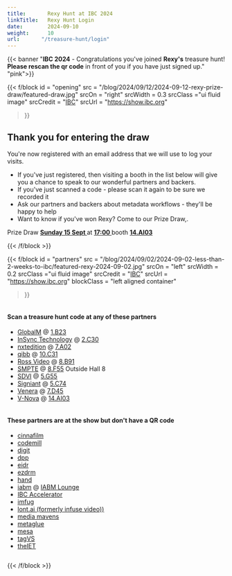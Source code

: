 ```yaml
---
title:       Rexy Hunt at IBC 2024
linkTitle:   Rexy Hunt Login
date:        2024-09-10
weight:      10
url:       "/treasure-hunt/login"
---
```

<!-- markdownlint-disable MD001 MD034 -->
<div class="ui center aligned  segment">

{{< banner "**<span class='ui red text'>IBC 2024</span>** - Congratulations you've joined **Rexy's** treasure hunt!<br><span class='ui blue text'>**Please rescan the qr code**</span> in front of you if you have just signed up." "pink">}}

{{< f/block
  id    = "opening"
  src   = "/blog/2024/09/12/2024-09-12-rexy-prize-draw/featured-draw.jpg"
  srcOn = "right"
  srcWidth = 0.3
  srcClass ="ui fluid image"
  srcCredit = "[IBC](https://show.ibc.org)"
  srcUrl = "https://show.ibc.org"
>}}

## Thank you for entering the draw

You're now registered with an email address that we will use to log your visits.

* If you've just registered, then visiting a booth in the list below will give
  you a chance to speak to our wonderful partners and backers.
* If you've just scanned a code - please scan it again to be sure we recorded it
* Ask our partners and backers about metadata workflows - they'll be happy to help
* Want to know if you've won Rexy? Come to our Prize Draw,.

<div class="ui olive centered message">
Prize Draw
<a href="https://ibc2024.mapyourshow.com/8_0/floorplan/?st=keyword&hallID=J&sv=V-NOVA&selectedBooth=14.AI03"><strong>
Sunday 15 Sept
</strong></a>
at
<a href="https://ibc2024.mapyourshow.com/8_0/floorplan/?st=keyword&hallID=J&sv=V-NOVA&selectedBooth=14.AI03"><strong>
17:00
</strong></a>
booth
<a href="https://ibc2024.mapyourshow.com/8_0/floorplan/?st=keyword&hallID=J&sv=V-NOVA&selectedBooth=14.AI03"><strong>
14.AI03
</strong></a>
</div>

[rxydraw]: https://ibc2024.mapyourshow.com/8_0/floorplan/?st=keyword&hallID=J&sv=V-NOVA&selectedBooth=14.AI03
{{< /f/block >}}

{{< f/block
  id    = "partners"
  src   = "/blog/2024/09/02/2024-09-02-less-than-2-weeks-to-ibc/featured-rexy-2024-09-02.jpg"
  srcOn = "left"
  srcWidth = 0.2
  srcClass ="ui fluid image"
  srcCredit = "[IBC](https://show.ibc.org)"
  srcUrl = "https://show.ibc.org"
  blockClass = "left aligned container"
>}}
<!-- markdownlint-disable MD025 -->

<div class="ui two column stackable celled grid">
<div class="left aligned column">

#### Scan a treasure hunt code at any of these partners

<!-- * [bbc (r&d)](https://www.bbc.co.uk/programmes/p0f8xhj4/) -->
* [GlobalM](/blog/2024/08/28/2024-08-28-thank-you-globalm/)
  @ [1.B23](https://ibc2024.mapyourshow.com/8_0/floorplan/?st=keyword&hallID=A&selectedBooth=1.B23)
* [InSync Technology](/blog/2024/09/11/2024-09-11-thank-you-insync-technology/)
  @ [2.C30](https://ibc2024.mapyourshow.com/8_0/floorplan/?hallID=M&selectedBooth=2.C30)
* [nxtedition](/blog/2024/08/21/2024-08-21-thank-you-nxtedition/)
  @ [7.A02](https://ibc2024.mapyourshow.com/8_0/floorplan/?hallID=C&selectedBooth=7.A02)
* [qibb](/blog/2024/08/27/2024-08-27-thank-you-qibb/)
  @ [10.C31](https://ibc2024.mapyourshow.com/8_0/floorplan/?st=keyword&sv=10..c31&hallID=F&selectedBooth=10.C31)
* [Ross Video](https://ross.com)
  @ [8.B91](https://ibc2024.mapyourshow.com/8_0/floorplan/?hallID=D&selectedBooth=8.B91)
* [SMPTE](https://www.smpte.org/rapid-industry-solutions/on-set-virtual-production)
  @ [8.F55](https://ibc2024.mapyourshow.com/8_0/floorplan/?st=keyword&sv=smpte&hallID=D&selectedBooth=8.F55)
  Outside Hall 8
* [SDVI](/blog/2024/08/22/2024-08-22-thank-you-sdvi/)
  @ [5.G55](https://ibc2024.mapyourshow.com/8_0/floorplan/?hallID=K&selectedBooth=5.G55)
* [Signiant](/blog/2024/09/05/2024-09-05-thank-you-signiant/)
  @ [5.C74](https://ibc2024.mapyourshow.com/8_0/floorplan/?st=keyword&sv=Signiant&hallID=K&selectedBooth=5.C74)
* [Venera](/blog/2024/08/29/2024-08-29-thank-you-venera/)
  @ [7.D45](https://ibc2024.mapyourshow.com/8_0/floorplan/?hallID=C&selectedBooth=7.D45)
* [V-Nova](/blog/2024/08/23/2024-08-23-thank-you-v-nova/)
  @ [14.AI03](https://ibc2024.mapyourshow.com/8_0/floorplan/?st=keyword&hallID=J&sv=V-NOVA&selectedBooth=14.AI03)

</div>
<div class="left aligned column">

#### These partners are at the show but don't have a QR code

* [cinnafilm](https://cinnafilm.com/)
* [codemill](https://www.codemill.se/)
* [digit](https://studiodigit.co.uk/)
* [dpp](https://www.dpp.com/)
* [eidr](https://www.eidr.org/)
* [ezdrm](https://ezdrm.com/)
* [hand](https://handidentity.com/)
* [iabm](https://theiabm.org/)
@ [IABM Lounge](https://ibc2024.mapyourshow.com/8_0/floorplan/?st=keyword&sv=IABM&hallID=F&selectedBooth=10.Forum%20Lounge)
* [IBC Accelerator](https://show.ibc.org/accelerators-2024-challenges)
* [imfug](https://imfug.com/)
* [lont.ai (formerly infuse video))](https://www.lont.ai/)
* [media mavens](https://metarex.media/)
* [metaglue](https://metaglue.com/)
* [mesa](https://www.mesaonline.org/)
* [tagVS](https://tagvs.com/)
* [theIET](https://events.theiet.org/events/driving-metadata-with-ai-responsive-narrative-factory/)

</div>
</div>

{{< /f/block >}}
